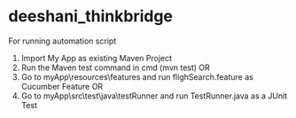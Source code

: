 # deeshani_thinkbridge
For running automation script
1. Import My App as existing Maven Project
2. Run the Maven test command in cmd (mvn test)
OR
3. Go to myApp\resources\features and run flighSearch.feature as Cucumber Feature
OR
4. Go to myApp\src\test\java\testRunner and run TestRunner.java as a JUnit Test
